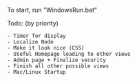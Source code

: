 To start, run "WindowsRun.bat"

Todo: (by priority)

	- Timer for display
	- Localize Node
	- Make it look nice (CSS)
	- Useful Homepage leading to other views
	- Admin page + Finalize security
	- Finish all other possible views
	- Mac/Linux Startup
